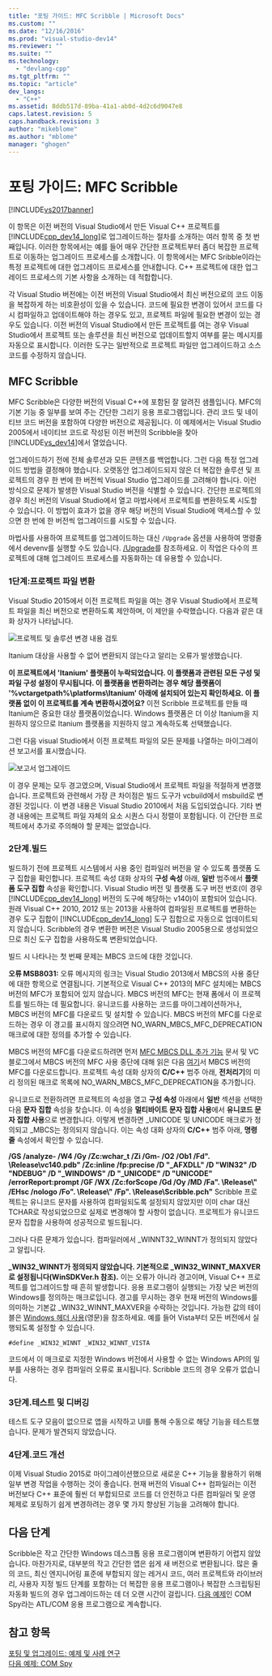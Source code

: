 ```yaml
---
title: "포팅 가이드: MFC Scribble | Microsoft Docs"
ms.custom: ""
ms.date: "12/16/2016"
ms.prod: "visual-studio-dev14"
ms.reviewer: ""
ms.suite: ""
ms.technology: 
  - "devlang-cpp"
ms.tgt_pltfrm: ""
ms.topic: "article"
dev_langs: 
  - "C++"
ms.assetid: 8ddb517d-89ba-41a1-ab0d-4d2c6d9047e8
caps.latest.revision: 5
caps.handback.revision: 3
author: "mikeblome"
ms.author: "mblome"
manager: "ghogen"
---
```

# 포팅 가이드: MFC Scribble
[!INCLUDE[vs2017banner](../assembler/inline/includes/vs2017banner.md)]

이 항목은 이전 버전의 Visual Studio에서 만든 Visual C\+\+ 프로젝트를 [!INCLUDE[cpp_dev14_long](../porting/includes/cpp_dev14_long_md.md)]로 업그레이드하는 절차를 소개하는 여러 항목 중 첫 번째입니다.  이러한 항목에서는 예를 들어 매우 간단한 프로젝트부터 좀더 복잡한 프로젝트로 이동하는 업그레이드 프로세스를 소개합니다.  이 항목에서는 MFC Sribble이라는 특정 프로젝트에 대한 업그레이드 프로세스를 안내합니다.  C\+\+ 프로젝트에 대한 업그레이드 프로세스의 기본 사항을 소개하는 데 적합합니다.  
  
 각 Visual Studio 버전에는 이전 버전의 Visual Studio에서 최신 버전으로의 코드 이동을 복잡하게 하는 비호환성이 있을 수 있습니다.  코드에 필요한 변경이 있어서 코드를 다시 컴파일하고 업데이트해야 하는 경우도 있고, 프로젝트 파일에 필요한 변경이 있는 경우도 있습니다.  이전 버전의 Visual Studio에서 만든 프로젝트를 여는 경우 Visual Studio에서 프로젝트 또는 솔루션을 최신 버전으로 업데이트할지 여부를 묻는 메시지를 자동으로 표시합니다.  이러한 도구는 일반적으로 프로젝트 파일만 업그레이드하고 소스 코드를 수정하지 않습니다.  
  
## MFC Scribble  
 MFC Scribble은 다양한 버전의 Visual C\+\+에 포함된 잘 알려진 샘플입니다.  MFC의 기본 기능 중 일부를 보여 주는 간단한 그리기 응용 프로그램입니다.  관리 코드 및 네이티브 코드 버전을 포함하여 다양한 버전으로 제공됩니다.  이 예제에서는 Visual Studio 2005에서 네이티브 코드로 작성된 이전 버전의 Scribble을 찾아 [!INCLUDE[vs_dev14](../ide/includes/vs_dev14_md.md)]에서 열었습니다.  
  
 업그레이드하기 전에 전체 솔루션과 모든 콘텐츠를 백업합니다.  그런 다음 특정 업그레이드 방법을 결정해야 했습니다.  오랫동안 업그레이드되지 않은 더 복잡한 솔루션 및 프로젝트의 경우 한 번에 한 버전씩 Visual Studio 업그레이드를 고려해야 합니다.  이런 방식으로 문제가 발생한 Visual Studio 버전을 식별할 수 있습니다.  간단한 프로젝트의 경우 최신 버전의 Visual Studio에서 열고 마법사에서 프로젝트를 변환하도록 시도할 수 있습니다.  이 방법이 효과가 없을 경우 해당 버전의 Visual Studio에 액세스할 수 있으면 한 번에 한 버전씩 업그레이드를 시도할 수 있습니다.  
  
 마법사를 사용하여 프로젝트를 업그레이드하는 대신 `/Upgrade` 옵션을 사용하여 명령줄에서 devenv를 실행할 수도 있습니다.  [\/Upgrade](../Topic/-Upgrade%20\(devenv.exe\).md)를 참조하세요.  이 작업은 다수의 프로젝트에 대해 업그레이드 프로세스를 자동화하는 데 유용할 수 있습니다.  
  
### 1단계:프로젝트 파일 변환  
 Visual Studio 2015에서 이전 프로젝트 파일을 여는 경우 Visual Studio에서 프로젝트 파일을 최신 버전으로 변환하도록 제안하며, 이 제안을 수락했습니다.  다음과 같은 대화 상자가 나타납니다.  
  
 ![프로젝트 및 솔루션 변경 내용 검토](../porting/media/scribbleprojectupgrade.png "ScribbleProjectUpgrade")  
  
 Itanium 대상을 사용할 수 없어 변환되지 않는다고 알리는 오류가 발생했습니다.  
  
  **이 프로젝트에서 'Itanium' 플랫폼이 누락되었습니다.  이 플랫폼과 관련된 모든 구성 및 파일 구성 설정이 무시됩니다.  이 플랫폼을 변환하려는 경우 해당 플랫폼이 '%vctargetpath%\\platforms\\Itanium' 아래에 설치되어 있는지 확인하세요.  이 플랫폼 없이 이 프로젝트를 계속 변환하시겠어요?**  이전 Scribble 프로젝트를 만들 때 Itanium은 중요한 대상 플랫폼이었습니다.  Windows 플랫폼은 더 이상 Itanium을 지원하지 않으므로 Itanium 플랫폼을 지원하지 않고 계속하도록 선택했습니다.  
  
 그런 다음 visual Studio에서 이전 프로젝트 파일의 모든 문제를 나열하는 마이그레이션 보고서를 표시했습니다.  
  
 ![보고서 업그레이드](../porting/media/scribblemigrationreport.png "ScribbleMigrationReport")  
  
 이 경우 문제는 모두 경고였으며, Visual Studio에서 프로젝트 파일을 적절하게 변경했습니다.  프로젝트와 관련해서 가장 큰 차이점은 빌드 도구가 vcbuild에서 msbuild로 변경된 것입니다.  이 변경 내용은 Visual Studio 2010에서 처음 도입되었습니다.  기타 변경 내용에는 프로젝트 파일 자체의 요소 시퀀스 다시 정렬이 포함됩니다.  이 간단한 프로젝트에서 추가로 주의해야 할 문제는 없었습니다.  
  
### 2단계.빌드  
 빌드하기 전에 프로젝트 시스템에서 사용 중인 컴파일러 버전을 알 수 있도록 플랫폼 도구 집합을 확인합니다.  프로젝트 속성 대화 상자의 **구성 속성** 아래, **일반** 범주에서 **플랫폼 도구 집합** 속성을 확인합니다.  Visual Studio 버전 및 플랫폼 도구 버전 번호\(이 경우 [!INCLUDE[cpp_dev14_long](../porting/includes/cpp_dev14_long_md.md)] 버전의 도구에 해당하는 v140\)이 포함되어 있습니다.  원래 Visual C\+\+ 2010, 2012 또는 2013을 사용하여 컴파일된 프로젝트를 변환하는 경우 도구 집합이 [!INCLUDE[cpp_dev14_long](../porting/includes/cpp_dev14_long_md.md)] 도구 집합으로 자동으로 업데이트되지 않습니다.  Scribble의 경우 변환한 버전은 Visual Studio 2005용으로 생성되었으므로 최신 도구 집합을 사용하도록 변환되었습니다.  
  
 빌드 시 나타나는 첫 번째 문제는 MBCS 코드에 대한 것입니다.  
  
  **오류 MSB8031:**  오류 메시지의 링크는 Visual Studio 2013에서 MBCS의 사용 중단에 대한 항목으로 연결됩니다.  기본적으로 Visual C\+\+ 2013의 MFC 설치에는 MBCS 버전의 MFC가 포함되어 있지 않습니다.  MBCS 버전의 MFC는 현재 폼에서 이 프로젝트를 빌드하는 데 필요합니다.  유니코드를 사용하는 코드를 마이그레이션하거나, MBCS 버전의 MFC를 다운로드 및 설치할 수 있습니다.  MBCS 버전의 MFC를 다운로드하는 경우 이 경고를 표시하지 않으려면 NO\_WARN\_MBCS\_MFC\_DEPRECATION 매크로에 대한 정의를 추가할 수 있습니다.  
  
 MBCS 버전의 MFC를 다운로드하려면 먼저 [MFC MBCS DLL 추가 기능](../mfc/mfc-mbcs-dll-add-on.md) 문서 및 VC 블로그에서 MBCS 버전의 MFC 사용 중단에 대해 읽은 다음 [여기](http://www.microsoft.com/download/details.aspx?id=44930)서 MBCS 버전의 MFC를 다운로드합니다.  프로젝트 속성 대화 상자의 **C\/C\+\+** 범주 아래, **전처리기**의 미리 정의된 매크로 목록에 NO\_WARN\_MBCS\_MFC\_DEPRECATION을 추가합니다.  
  
 유니코드로 전환하려면 프로젝트의 속성을 열고 **구성 속성** 아래에서 **일반** 섹션을 선택한 다음 **문자 집합** 속성을 찾습니다.  이 속성을 **멀티바이트 문자 집합 사용**에서 **유니코드 문자 집합 사용**으로 변경합니다.  이렇게 변경하면 \_UNICODE 및 UNICODE 매크로가 정의되고 \_MBCS는 정의되지 않습니다. 이는 속성 대화 상자의 **C\/C\+\+** 범주 아래, **명령줄** 속성에서 확인할 수 있습니다.  
  
  **\/GS \/analyze\- \/W4 \/Gy \/Zc:wchar\_t \/Zi \/Gm\- \/O2 \/Ob1 \/Fd".  \\Release\\vc140.pdb" \/Zc:inline \/fp:precise \/D "\_AFXDLL" \/D "WIN32" \/D "NDEBUG" \/D "\_WINDOWS" \/D "\_UNICODE" \/D "UNICODE" \/errorReport:prompt \/GF \/WX \/Zc:forScope \/Gd \/Oy \/MD \/Fa".  \\Release\\" \/EHsc \/nologo \/Fo".  \\Release\\" \/Fp".  \\Release\\Scribble.pch"**  Scribble 프로젝트는 유니코드 문자를 사용하여 컴파일되도록 설정되지 않았지만 이미 char 대신 TCHAR로 작성되었으므로 실제로 변경해야 할 사항이 없습니다.  프로젝트가 유니코드 문자 집합을 사용하여 성공적으로 빌드됩니다.  
  
 그러나 다른 문제가 있습니다.  컴파일러에서 \_WINNT32\_WINNT가 정의되지 않았다고 알립니다.  
  
  **\_WIN32\_WINNT가 정의되지 않았습니다.  기본적으로 \_WIN32\_WINNT\_MAXVER로 설정됩니다\(WinSDKVer.h 참조\).**  이는 오류가 아니라 경고이며, Visual C\+\+ 프로젝트를 업그레이드할 때 흔히 발생합니다.  응용 프로그램이 실행되는 가장 낮은 버전의 Windows를 정의하는 매크로입니다.  경고를 무시하는 경우 현재 버전의 Windows를 의미하는 기본값 \_WIN32\_WINNT\_MAXVER을 수락하는 것입니다.  가능한 값의 테이블은 [Windows 헤더 사용](https://msdn.microsoft.com/en-us/library/aa383745.aspx)\(영문\)을 참조하세요.  예를 들어 Vista부터 모든 버전에서 실행되도록 설정할 수 있습니다.  
  
```  
#define _WIN32_WINNT _WIN32_WINNT_VISTA  
```  
  
 코드에서 이 매크로로 지정한 Windows 버전에서 사용할 수 없는 Windows API의 일부를 사용하는 경우 컴파일러 오류로 표시됩니다.  Scribble 코드의 경우 오류가 없습니다.  
  
### 3단계.테스트 및 디버깅  
 테스트 도구 모음이 없으므로 앱을 시작하고 UI를 통해 수동으로 해당 기능을 테스트했습니다.  문제가 발견되지 않았습니다.  
  
### 4단계.코드 개선  
 이제 Visual Studio 2015로 마이그레이션했으므로 새로운 C\+\+ 기능을 활용하기 위해 일부 변경 작업을 수행하는 것이 좋습니다.  현재 버전의 Visual C\+\+ 컴파일러는 이전 버전보다 C\+\+ 표준에 훨씬 더 부합되므로 코드를 더 안전하고 다른 컴파일러 및 운영 체제로 포팅하기 쉽게 변경하려는 경우 몇 가지 향상된 기능을 고려해야 합니다.  
  
## 다음 단계  
 Scribble은 작고 간단한 Windows 데스크톱 응용 프로그램이며 변환하기 어렵지 않았습니다.  마찬가지로, 대부분의 작고 간단한 앱은 쉽게 새 버전으로 변환됩니다.  많은 줄의 코드, 최신 엔지니어링 표준에 부합되지 않는 레거시 코드, 여러 프로젝트와 라이브러리, 사용자 지정 빌드 단계를 포함하는 더 복잡한 응용 프로그램이나 복잡한 스크립팅된 자동화 빌드의 경우 업그레이드하는 데 더 오랜 시간이 걸립니다.  [다음 예제](../porting/porting-guide-com-spy.md)인 COM Spy라는 ATL\/COM 응용 프로그램으로 계속합니다.  
  
## 참고 항목  
 [포팅 및 업그레이드: 예제 및 사례 연구](../porting/porting-and-upgrading-examples-and-case-studies.md)   
 [다음 예제: COM Spy](../porting/porting-guide-com-spy.md)